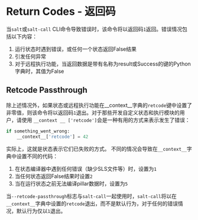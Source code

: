 # Return Codes - 返回码

当`salt`或`salt-call` CLI命令导致错误时，该命令将以返回码`1`返回。错误情况包括以下内容：
1. 运行状态时遇到错误，或任何一个状态返回False结果
2. 引发任何异常
3. 对于远程执行功能，当返回数据是带有名称为result或Success的键的Python字典时，其值为False

## Retcode Passthrough

除上述情况外，如果状态或远程执行功能在__context__字典的`retcode`键中设置了非零值，则该命令将以返回码`1`退出。对于那些开发自定义状态和执行模块的用户，请使用 `__context __ ['retcode']`会是一种有用的方式来表示发生了错误：
```python
if something_went_wrong:
    __context__['retcode'] = 42
```

实际上，这就是状态表示它们已失败的方式。 不同的情况会导致在`__context__`字典中设置不同的代码：
1. 在状态编译器中遇到任何错误（缺少SLS文件等）时，设置为`1`
2. 当任何状态返回False结果时设置`2`
3. 当在运行状态之前无法编译pillar数据时，设置为`5`

当`--retcode-passthrough`标志与`salt-call`一起使用时，`salt-call`将以在`__context__`字典中设置的`retcode`退出，而不是默认行为，对于任何的错误情况，默认行为仅以`1`退出。
